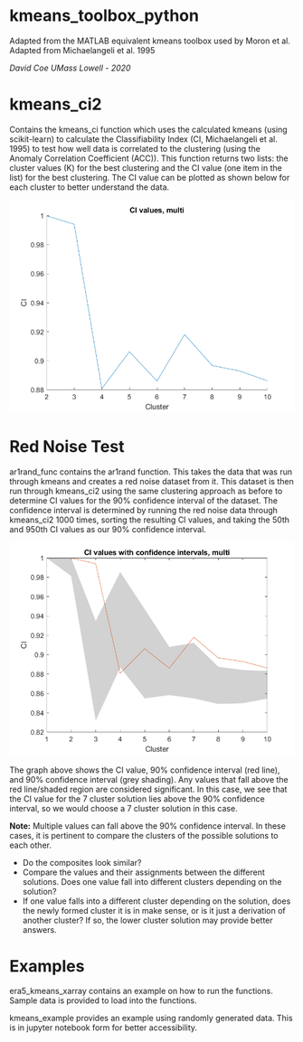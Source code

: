 # kmeans_toolbox_python

Adapted from the MATLAB equivalent kmeans toolbox used by Moron et al. Adapted from Michaelangeli et al. 1995

*David* *Coe*
*UMass* *Lowell* *-* *2020*

# kmeans_ci2
 Contains the kmeans_ci function which uses the calculated kmeans (using scikit-learn) to calculate the Classifiability Index (CI, Michaelangeli et al. 1995) to test how well data is correlated to the clustering (using the Anomaly Correlation Coefficient (ACC)). This function returns two lists: the cluster values (K) for the best clustering and the CI value (one item in the list) for the best clustering. The CI value can be plotted as shown below for each cluster to better understand the data.

![Clustering](/images/only_ci.png)


# Red Noise Test

ar1rand_func contains the ar1rand function. This takes the data that was run through kmeans and creates a red noise dataset from it. This dataset is then run through kmeans_ci2 using the same clustering approach as before to determine CI values for the 90% confidence interval of the dataset. The confidence interval is determined by running the red noise data through kmeans_ci2 1000 times, sorting the resulting CI values, and taking the 50th and 950th CI values as our 90% confidence interval.

![Red Noise Test and Clustering](/images/rednoise_ci.png)

The graph above shows the CI value, 90% confidence interval (red line), and 90% confidence interval (grey shading). Any values that fall above the red line/shaded region are considered significant. In this case, we see that the CI value for the 7 cluster solution lies above the 90% confidence interval, so we would choose a 7 cluster solution in this case.

**Note:** Multiple values can fall above the 90% confidence interval. In these cases, it is pertinent to compare the clusters of the possible solutions to each other. 
* Do the composites look similar?
* Compare the values and their assignments between the different solutions. Does one value fall into different clusters depending on the solution?
* If one value falls into a different cluster depending on the solution, does the newly formed cluster it is in make sense, or is it just a derivation of another cluster? If so, the lower cluster solution may provide better answers.

# Examples
era5_kmeans_xarray contains an example on how to run the functions. Sample data is provided to load into the functions. 

kmeans_example provides an example using randomly generated data. This is in jupyter notebook form for better accessibility.
